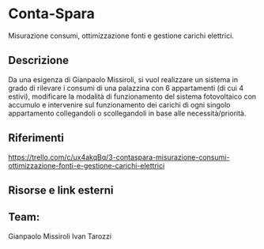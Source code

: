 # Conta-Spara
Misurazione consumi, ottimizzazione fonti e gestione carichi elettrici.

## Descrizione
Da una esigenza di Gianpaolo Missiroli, si vuol realizzare un sistema in grado di rilevare i consumi di una palazzina con 6 appartamenti (di cui 4 estivi), modificare la modalità di funzionamento del sistema fotovoltaico con accumulo e intervenire sul funzionamento dei carichi di ogni singolo appartamento collegandoli o scollegandoli in base alle necessità/priorità.



## Riferimenti
https://trello.com/c/ux4akqBq/3-contaspara-misurazione-consumi-ottimizzazione-fonti-e-gestione-carichi-elettrici


## Risorse e link esterni


## Team:
Gianpaolo Missiroli
Ivan Tarozzi  
